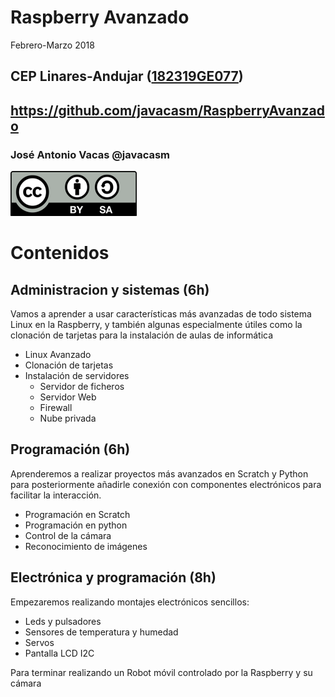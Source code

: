 # Raspberry Avanzado

Febrero-Marzo 2018

## CEP Linares-Andujar ([182319GE077](https://www.juntadeandalucia.es/educacion/secretariavirtual/consultaCEP/actividad/182319GE077/))

## https://github.com/javacasm/RaspberryAvanzado

### José Antonio Vacas @javacasm

![CC](./images/Licencia_CC.png)

# Contenidos

## Administracion y sistemas (6h)

Vamos a aprender a usar características más avanzadas de todo sistema Linux en la Raspberry, y también algunas especialmente útiles como la clonación de tarjetas para la instalación de aulas de informática

* Linux Avanzado
* Clonación de tarjetas
* Instalación de servidores
  * Servidor de ficheros
  * Servidor Web
  * Firewall
  * Nube privada


## Programación (6h)

Aprenderemos a realizar proyectos más avanzados en Scratch y Python  para posteriormente añadirle conexión con componentes electrónicos para facilitar la interacción.

* Programación en Scratch
* Programación en python
* Control de la cámara
* Reconocimiento de imágenes

## Electrónica y programación (8h)

Empezaremos realizando montajes electrónicos sencillos:
  * Leds y pulsadores
  * Sensores de temperatura y humedad
  * Servos
  * Pantalla LCD I2C

Para terminar realizando un Robot móvil controlado por la Raspberry y su cámara
